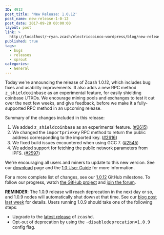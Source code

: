 ```yaml
---
ID: 4912
post_title: 'New Release: 1.0.12'
post_name: new-release-1-0-12
post_date: 2017-09-28 00:00:00
layout: post
link: >
  http://localhost/~ryan.zcash/electriccoinco-wordpress/blog/new-release-1-0-12/
published: true
tags:
  - bugs
  - releases
  - sprout
categories:
  - General
---
```

<p>Today we're announcing the release of Zcash 1.0.12, which includes bug fixes and usability improvements. It also adds a new RPC method <tt class="docutils literal">z_shieldcoinbase</tt> as an experimental feature, for easily shielding coinbase UTXOs. We encourage mining pools and exchanges to test it out over the next few weeks, and give feedback, before we make it a fully-supported RPC method in an upcoming release.</p>
<p>Summary of the changes included in this release:</p>
<ol class="arabic simple">
<li>We added <tt class="docutils literal">z_shieldcoinbase</tt> as an experimental feature. (<a class="reference external" href="https://github.com/zcash/zcash/pull/2615">#2615</a>)</li>
<li>We changed the <tt class="docutils literal">importprivkey</tt> RPC method to return the public address corresponding to the imported key. (<a class="reference external" href="https://github.com/zcash/zcash/pull/2616">#2616</a>)</li>
<li>We fixed build issues encountered when using GCC 7. (<a class="reference external" href="https://github.com/zcash/zcash/pull/2545">#2545</a>)</li>
<li>We added support for fetching the public network parameters from IPFS. (<a class="reference external" href="https://github.com/zcash/zcash/pull/2597">#2597</a>)</li>
</ol>
<p>We're encouraging all users and miners to update to this new version. See our <a class="reference external" href="https://z.cash/download.html">download</a> page and the <a class="reference external" href="https://github.com/zcash/zcash/wiki/1.0-User-Guide">1.0 User Guide</a> for more information.</p>
<p>For a more complete list of changes, see our <a class="reference external" href="https://github.com/zcash/zcash/milestone/60?closed=1">1.0.12</a> GitHub milestone. To follow our progress, watch <a class="reference external" href="https://github.com/zcash/zcash/milestones">the GitHub project</a> and <a class="reference external" href="https://forum.z.cash/">join the forum</a>.</p>
<p><strong>REMINDER</strong>: The 1.0.9 release will reach deprecation in the next day or so, and 1.0.9 nodes will automatically shut down at that time. See our <a class="reference external" href="https://z.cash/blog/release-cycle-update.html">blog post last week</a> for details. Users running 1.0.9 should take one of the following steps:</p>
<ul class="simple">
<li>Upgrade to the <a class="reference external" href="https://z.cash/download.html">latest release</a> of <tt class="docutils literal">zcashd</tt>.</li>
<li>Opt-out of deprecation by using the <tt class="docutils literal"><span class="pre">-disabledeprecation=1.0.9</span></tt> config flag.</li>
</ul>
